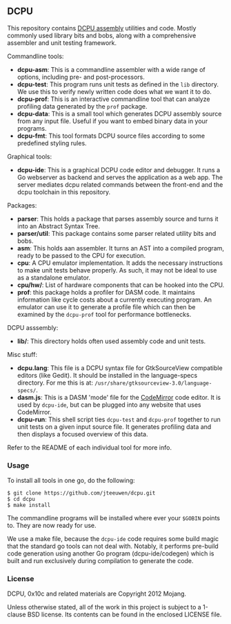 ## DCPU

This repository contains [DCPU assembly](http://dcpu.com) utilities and code.
Mostly commonly used library bits and bobs, along with a comprehensive
assembler and unit testing framework.


Commandline tools:

* **dcpu-asm**: This is a commandline assembler with a wide range of options,
  including pre- and post-processors.
* **dcpu-test**: This program runs unit tests as defined in the `lib` 
  directory. We use this to verify newly written code does what we
  want it to do.
* **dcpu-prof**: This is an interactive commandline tool that can analyze
  profiling data generated by the `prof` package.
* **dcpu-data**: This is a small tool which generates DCPU assembly source
  from any input file. Useful if you want to embed binary data in your
  programs.
* **dcpu-fmt**: This tool formats DCPU source files according to some
  predefined styling rules.

Graphical tools:

* **dcpu-ide**: This is a graphical DCPU code editor and debugger.
  It runs a Go webserver as backend and serves the application as a web app.
  The server mediates dcpu related commands between the front-end and the
  dcpu toolchain in this repository.

Packages:

* **parser**: This holds a package that parses assembly source and turns it
  into an Abstract Syntax Tree.
* **parser/util**: This package contains some parser related utility
  bits and bobs.
* **asm**: This holds aan assembler. It turns an AST into a compiled
  program, ready to be passed to the CPU for execution.
* **cpu**: A CPU emulator implementation. It adds the necessary instructions
  to make unit tests behave properly. As such, it may not be ideal to use
  as a standalone emulator.
* **cpu/hw/**: List of hardware components that can be hooked into the CPU.
* **prof**: this package holds a profiler for DASM code. It maintains
  information like cycle costs about a currently executing program.
  An emulator can use it to generate a profile file which can then be examined
  by the `dcpu-prof` tool for performance bottlenecks.

DCPU asssembly:

* **lib/**: This directory holds often used assembly code and unit tests.

Misc stuff:

* **dcpu.lang**: This file is a DCPU syntax file for GtkSourceView
  compatible editors (like Gedit). It should be installed in the
  language-specs directory.
  For me this is at: `/usr/share/gtksourceview-3.0/language-specs/`. 
* **dasm.js**: This is a DASM 'mode' file for the [CodeMirror](http://codemirror.net)
  code editor. It is used by `dcpu-ide`, but can be plugged into any
  website that uses CodeMirror.
* **dcpu-run**: This shell script ties `dcpu-test` and `dcpu-prof` together
  to run unit tests on a given input source file. It generates profiling
  data and then displays a focused overview of this data.


Refer to the README of each individual tool for more info.


### Usage

To install all tools in one go, do the following:

    $ git clone https://github.com/jteeuwen/dcpu.git
    $ cd dcpu
    $ make install

The commandline programs will be installed where ever your `$GOBIN` points to.
They are now ready for use.

We use a make file, because the `dcpu-ide` code requires some build magic that
the standard go tools can not deal with. Notably, it performs pre-build
code generation using another Go program (dcpu-ide/codegen) which is built and
run exclusively during compilation to generate the code.


### License

DCPU, 0x10c and related materials are Copyright 2012 Mojang.

Unless otherwise stated, all of the work in this project is subject to a
1-clause BSD license. Its contents can be found in the enclosed LICENSE file.


